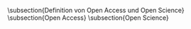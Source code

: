 \subsection{Definition von Open Access und Open Science}
\subsection{Open Access}
\subsection{Open Science}